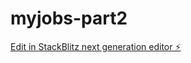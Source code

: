 # myjobs-part2

[Edit in StackBlitz next generation editor ⚡️](https://stackblitz.com/~/github.com/perwriter/myjobs-part2)